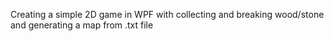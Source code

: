 Creating a simple 2D game in WPF with collecting and breaking wood/stone and generating a map from .txt file
